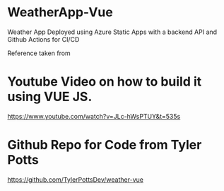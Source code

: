# WeatherApp-Vue
Weather App Deployed using Azure Static Apps with a backend API and Github Actions for CI/CD

Reference taken from 
# Youtube Video on how to build it using VUE JS.
https://www.youtube.com/watch?v=JLc-hWsPTUY&t=535s

# Github Repo for Code from Tyler Potts
https://github.com/TylerPottsDev/weather-vue
